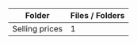 | Folder         |   Files / Folders |
|----------------|-------------------|
| Selling prices |                 1 |